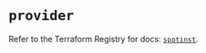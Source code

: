 # `provider`

Refer to the Terraform Registry for docs: [`spotinst`](https://registry.terraform.io/providers/spotinst/spotinst/1.187.0/docs).

